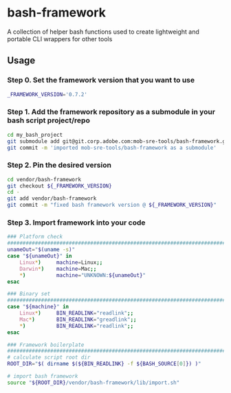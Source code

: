 # bash-framework
A collection of helper bash functions used to create lightweight and portable CLI wrappers for other tools

## Usage

###  Step 0. Set the framework version that you want to use
```bash
_FRAMEWORK_VERSION='0.7.2'
```

###  Step 1. Add the framework repository as a submodule in your bash script project/repo
```bash
cd my_bash_project
git submodule add git@git.corp.adobe.com:mob-sre-tools/bash-framework.git vendor/bash-framework    # get source code
git commit -m 'imported mob-sre-tools/bash-framework as a submodule'                               # save submodule reference to top-level repo
```

###  Step 2. Pin the desired version
```bash
cd vendor/bash-framework
git checkout ${_FRAMEWORK_VERSION}
cd -
git add vendor/bash-framework
git commit -m "fixed bash framework version @ ${_FRAMEWORK_VERSION}"
```

###  Step 3. Import framework into your code
```bash
### Platform check
###############################################################################
unameOut="$(uname -s)"
case "${unameOut}" in
    Linux*)     machine=Linux;;
    Darwin*)    machine=Mac;;
    *)          machine="UNKNOWN:${unameOut}"
esac

### Binary set
###############################################################################
case "${machine}" in
    Linux*)     BIN_READLINK="readlink";;
    Mac*)       BIN_READLINK="greadlink";;
    *)          BIN_READLINK="readlink";;
esac

### Framework boilerplate
###############################################################################
# calculate script root dir
ROOT_DIR="$( dirname $(${BIN_READLINK} -f ${BASH_SOURCE[0]}) )"

# import bash framework
source "${ROOT_DIR}/vendor/bash-framework/lib/import.sh"
```
